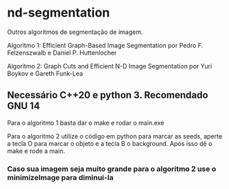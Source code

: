 # nd-segmentation
Outros algoritmos de segmentação de imagem.

Algoritmo 1: Efficient Graph-Based Image Segmentation por Pedro F. Felzenszwalb e Daniel P. Huttenlocher

Algoritmo 2: Graph Cuts and Efficient N-D Image Segmentation por Yuri Boykov e Gareth Funk-Lea

## Necessário C++20 e python 3. Recomendado GNU 14

Para o algoritmo 1 basta dar o make e rodar o main.exe

Para o algoritmo 2 utilize o código em python para marcar as seeds, aperte a tecla O para marcar o objeto e a tecla B o background.
Após isso dê o make e rode a main.

### Caso sua imagem seja muito grande para o algoritmo 2 use o minimizeImage para diminui-la
